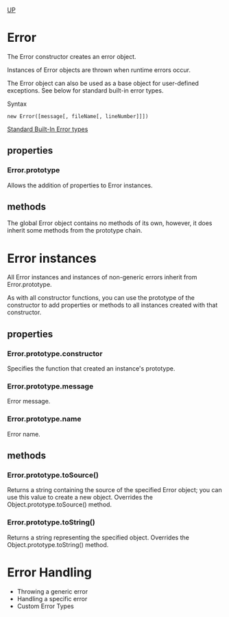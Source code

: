 [UP](../index.md)

# Error
The Error constructor creates an error object.  

Instances of Error objects are thrown when runtime errors occur.  

The Error object can also be used as a base object for user-defined exceptions. See below for standard built-in error types.

Syntax  

	new Error([message[, fileName[, lineNumber]]])

[Standard Built-In Error types](./type.md)

## properties

### Error.prototype
Allows the addition of properties to Error instances.

## methods
The global Error object contains no methods of its own, however, it does inherit some methods from the prototype chain.

# Error instances
All Error instances and instances of non-generic errors inherit from Error.prototype.  

As with all constructor functions, you can use the prototype of the constructor to add properties or methods to all instances created with that constructor.

## properties

### Error.prototype.constructor
Specifies the function that created an instance's prototype.

### Error.prototype.message
Error message.

### Error.prototype.name
Error name.

## methods

### Error.prototype.toSource()
Returns a string containing the source of the specified Error object; you can use this value to create a new object. Overrides the Object.prototype.toSource() method.

### Error.prototype.toString()
Returns a string representing the specified object. Overrides the Object.prototype.toString() method.

# Error Handling
- Throwing a generic error
- Handling a specific error
- Custom Error Types